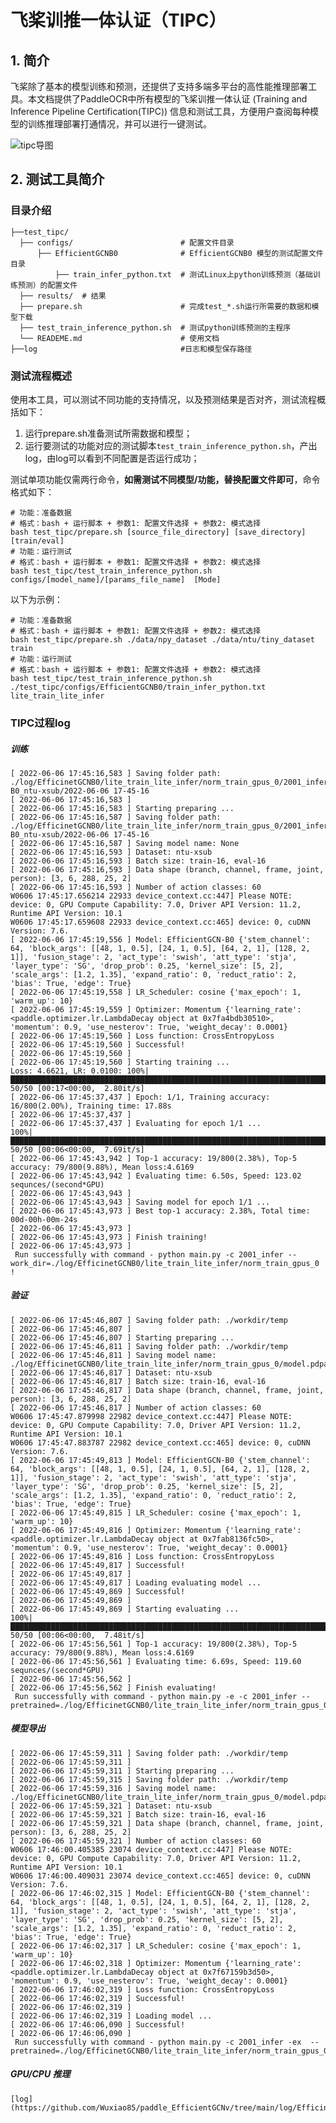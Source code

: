 
# 飞桨训推一体认证（TIPC）

## 1. 简介

飞桨除了基本的模型训练和预测，还提供了支持多端多平台的高性能推理部署工具。本文档提供了PaddleOCR中所有模型的飞桨训推一体认证 (Training and Inference Pipeline Certification(TIPC)) 信息和测试工具，方便用户查阅每种模型的训练推理部署打通情况，并可以进行一键测试。

![[tipc导图](https://github.com/ELKYang/2s-AGCN-paddle/blob/main/test_tipc/imgs/guide.png)](https://github.com/PaddlePaddle/models/raw/release/2.2/tutorials/tipc/images/tipc_guide.png)

## 2. 测试工具简介
### 目录介绍

```shell
├──test_tipc/
  ├── configs/                        # 配置文件目录
      ├── EfficientGCNB0              # EfficientGCNB0 模型的测试配置文件目录 
          ├── train_infer_python.txt  # 测试Linux上python训练预测（基础训练预测）的配置文件
  ├── results/  # 结果
  ├── prepare.sh                      # 完成test_*.sh运行所需要的数据和模型下载
  ├── test_train_inference_python.sh  # 测试python训练预测的主程序
  └── READEME.md                      # 使用文档
├──log                                #日志和模型保存路径
```

### 测试流程概述

使用本工具，可以测试不同功能的支持情况，以及预测结果是否对齐，测试流程概括如下：

1. 运行prepare.sh准备测试所需数据和模型；
2. 运行要测试的功能对应的测试脚本`test_train_inference_python.sh`，产出log，由log可以看到不同配置是否运行成功；

测试单项功能仅需两行命令，**如需测试不同模型/功能，替换配置文件即可**，命令格式如下：
```shell
# 功能：准备数据
# 格式：bash + 运行脚本 + 参数1: 配置文件选择 + 参数2: 模式选择
bash test_tipc/prepare.sh [source_file_directory] [save_directory] [train/eval]
# 功能：运行测试
# 格式：bash + 运行脚本 + 参数1: 配置文件选择 + 参数2: 模式选择
bash test_tipc/test_train_inference_python.sh configs/[model_name]/[params_file_name]  [Mode]
```

以下为示例：
```shell
# 功能：准备数据
# 格式：bash + 运行脚本 + 参数1: 配置文件选择 + 参数2: 模式选择
bash test_tipc/prepare.sh ./data/npy_dataset ./data/ntu/tiny_dataset train
# 功能：运行测试
# 格式：bash + 运行脚本 + 参数1: 配置文件选择 + 参数2: 模式选择
bash test_tipc/test_train_inference_python.sh ./test_tipc/configs/EfficientGCNB0/train_infer_python.txt lite_train_lite_infer
```

### TIPC过程log
##### 训练


    [ 2022-06-06 17:45:16,583 ] Saving folder path: ./log/EfficinetGCNB0/lite_train_lite_infer/norm_train_gpus_0/2001_infer_EfficientGCN-B0_ntu-xsub/2022-06-06 17-45-16
    [ 2022-06-06 17:45:16,583 ] 
    [ 2022-06-06 17:45:16,583 ] Starting preparing ...
    [ 2022-06-06 17:45:16,587 ] Saving folder path: ./log/EfficinetGCNB0/lite_train_lite_infer/norm_train_gpus_0/2001_infer_EfficientGCN-B0_ntu-xsub/2022-06-06 17-45-16
    [ 2022-06-06 17:45:16,587 ] Saving model name: None
    [ 2022-06-06 17:45:16,593 ] Dataset: ntu-xsub
    [ 2022-06-06 17:45:16,593 ] Batch size: train-16, eval-16
    [ 2022-06-06 17:45:16,593 ] Data shape (branch, channel, frame, joint, person): [3, 6, 288, 25, 2]
    [ 2022-06-06 17:45:16,593 ] Number of action classes: 60
    W0606 17:45:17.656214 22933 device_context.cc:447] Please NOTE: device: 0, GPU Compute Capability: 7.0, Driver API Version: 11.2, Runtime API Version: 10.1
    W0606 17:45:17.659608 22933 device_context.cc:465] device: 0, cuDNN Version: 7.6.
    [ 2022-06-06 17:45:19,556 ] Model: EfficientGCN-B0 {'stem_channel': 64, 'block_args': [[48, 1, 0.5], [24, 1, 0.5], [64, 2, 1], [128, 2, 1]], 'fusion_stage': 2, 'act_type': 'swish', 'att_type': 'stja', 'layer_type': 'SG', 'drop_prob': 0.25, 'kernel_size': [5, 2], 'scale_args': [1.2, 1.35], 'expand_ratio': 0, 'reduct_ratio': 2, 'bias': True, 'edge': True}
    [ 2022-06-06 17:45:19,558 ] LR_Scheduler: cosine {'max_epoch': 1, 'warm_up': 10}
    [ 2022-06-06 17:45:19,559 ] Optimizer: Momentum {'learning_rate': <paddle.optimizer.lr.LambdaDecay object at 0x7fa4bdb30510>, 'momentum': 0.9, 'use_nesterov': True, 'weight_decay': 0.0001}
    [ 2022-06-06 17:45:19,560 ] Loss function: CrossEntropyLoss
    [ 2022-06-06 17:45:19,560 ] Successful!
    [ 2022-06-06 17:45:19,560 ] 
    [ 2022-06-06 17:45:19,560 ] Starting training ...
    Loss: 4.6621, LR: 0.0100: 100%|█████████████████████████████████████████████████████████████████████████| 50/50 [00:17<00:00,  2.80it/s]
    [ 2022-06-06 17:45:37,437 ] Epoch: 1/1, Training accuracy: 16/800(2.00%), Training time: 17.88s
    [ 2022-06-06 17:45:37,437 ] 
    [ 2022-06-06 17:45:37,437 ] Evaluating for epoch 1/1 ...
    100%|███████████████████████████████████████████████████████████████████████████████████████████████████| 50/50 [00:06<00:00,  7.69it/s]
    [ 2022-06-06 17:45:43,942 ] Top-1 accuracy: 19/800(2.38%), Top-5 accuracy: 79/800(9.88%), Mean loss:4.6169
    [ 2022-06-06 17:45:43,942 ] Evaluating time: 6.50s, Speed: 123.02 sequnces/(second*GPU)
    [ 2022-06-06 17:45:43,943 ] 
    [ 2022-06-06 17:45:43,943 ] Saving model for epoch 1/1 ...
    [ 2022-06-06 17:45:43,973 ] Best top-1 accuracy: 2.38%, Total time: 00d-00h-00m-24s
    [ 2022-06-06 17:45:43,973 ] 
    [ 2022-06-06 17:45:43,973 ] Finish training!
    [ 2022-06-06 17:45:43,973 ] 
     Run successfully with command - python main.py -c 2001_infer --work_dir=./log/EfficinetGCNB0/lite_train_lite_infer/norm_train_gpus_0      !

  

##### 验证


    [ 2022-06-06 17:45:46,807 ] Saving folder path: ./workdir/temp
    [ 2022-06-06 17:45:46,807 ] 
    [ 2022-06-06 17:45:46,807 ] Starting preparing ...
    [ 2022-06-06 17:45:46,811 ] Saving folder path: ./workdir/temp
    [ 2022-06-06 17:45:46,811 ] Saving model name: ./log/EfficinetGCNB0/lite_train_lite_infer/norm_train_gpus_0/model.pdparams
    [ 2022-06-06 17:45:46,817 ] Dataset: ntu-xsub
    [ 2022-06-06 17:45:46,817 ] Batch size: train-16, eval-16
    [ 2022-06-06 17:45:46,817 ] Data shape (branch, channel, frame, joint, person): [3, 6, 288, 25, 2]
    [ 2022-06-06 17:45:46,817 ] Number of action classes: 60
    W0606 17:45:47.879998 22982 device_context.cc:447] Please NOTE: device: 0, GPU Compute Capability: 7.0, Driver API Version: 11.2, Runtime API Version: 10.1
    W0606 17:45:47.883787 22982 device_context.cc:465] device: 0, cuDNN Version: 7.6.
    [ 2022-06-06 17:45:49,813 ] Model: EfficientGCN-B0 {'stem_channel': 64, 'block_args': [[48, 1, 0.5], [24, 1, 0.5], [64, 2, 1], [128, 2, 1]], 'fusion_stage': 2, 'act_type': 'swish', 'att_type': 'stja', 'layer_type': 'SG', 'drop_prob': 0.25, 'kernel_size': [5, 2], 'scale_args': [1.2, 1.35], 'expand_ratio': 0, 'reduct_ratio': 2, 'bias': True, 'edge': True}
    [ 2022-06-06 17:45:49,815 ] LR_Scheduler: cosine {'max_epoch': 1, 'warm_up': 10}
    [ 2022-06-06 17:45:49,816 ] Optimizer: Momentum {'learning_rate': <paddle.optimizer.lr.LambdaDecay object at 0x7fab8136fc50>, 'momentum': 0.9, 'use_nesterov': True, 'weight_decay': 0.0001}
    [ 2022-06-06 17:45:49,816 ] Loss function: CrossEntropyLoss
    [ 2022-06-06 17:45:49,817 ] Successful!
    [ 2022-06-06 17:45:49,817 ] 
    [ 2022-06-06 17:45:49,817 ] Loading evaluating model ...
    [ 2022-06-06 17:45:49,869 ] Successful!
    [ 2022-06-06 17:45:49,869 ] 
    [ 2022-06-06 17:45:49,869 ] Starting evaluating ...
    100%|███████████████████████████████████████████████████████████████████████████████████████████████████| 50/50 [00:06<00:00,  7.48it/s]
    [ 2022-06-06 17:45:56,561 ] Top-1 accuracy: 19/800(2.38%), Top-5 accuracy: 79/800(9.88%), Mean loss:4.6169
    [ 2022-06-06 17:45:56,561 ] Evaluating time: 6.69s, Speed: 119.60 sequnces/(second*GPU)
    [ 2022-06-06 17:45:56,562 ] 
    [ 2022-06-06 17:45:56,562 ] Finish evaluating!
     Run successfully with command - python main.py -e -c 2001_infer --pretrained=./log/EfficinetGCNB0/lite_train_lite_infer/norm_train_gpus_0/model.pdparams!   


##### 模型导出
  
    [ 2022-06-06 17:45:59,311 ] Saving folder path: ./workdir/temp
    [ 2022-06-06 17:45:59,311 ] 
    [ 2022-06-06 17:45:59,311 ] Starting preparing ...
    [ 2022-06-06 17:45:59,315 ] Saving folder path: ./workdir/temp
    [ 2022-06-06 17:45:59,316 ] Saving model name: ./log/EfficinetGCNB0/lite_train_lite_infer/norm_train_gpus_0/model.pdparams
    [ 2022-06-06 17:45:59,321 ] Dataset: ntu-xsub
    [ 2022-06-06 17:45:59,321 ] Batch size: train-16, eval-16
    [ 2022-06-06 17:45:59,321 ] Data shape (branch, channel, frame, joint, person): [3, 6, 288, 25, 2]
    [ 2022-06-06 17:45:59,321 ] Number of action classes: 60
    W0606 17:46:00.405385 23074 device_context.cc:447] Please NOTE: device: 0, GPU Compute Capability: 7.0, Driver API Version: 11.2, Runtime API Version: 10.1
    W0606 17:46:00.409031 23074 device_context.cc:465] device: 0, cuDNN Version: 7.6.
    [ 2022-06-06 17:46:02,315 ] Model: EfficientGCN-B0 {'stem_channel': 64, 'block_args': [[48, 1, 0.5], [24, 1, 0.5], [64, 2, 1], [128, 2, 1]], 'fusion_stage': 2, 'act_type': 'swish', 'att_type': 'stja', 'layer_type': 'SG', 'drop_prob': 0.25, 'kernel_size': [5, 2], 'scale_args': [1.2, 1.35], 'expand_ratio': 0, 'reduct_ratio': 2, 'bias': True, 'edge': True}
    [ 2022-06-06 17:46:02,317 ] LR_Scheduler: cosine {'max_epoch': 1, 'warm_up': 10}
    [ 2022-06-06 17:46:02,318 ] Optimizer: Momentum {'learning_rate': <paddle.optimizer.lr.LambdaDecay object at 0x7f67159b3d50>, 'momentum': 0.9, 'use_nesterov': True, 'weight_decay': 0.0001}
    [ 2022-06-06 17:46:02,319 ] Loss function: CrossEntropyLoss
    [ 2022-06-06 17:46:02,319 ] Successful!
    [ 2022-06-06 17:46:02,319 ] 
    [ 2022-06-06 17:46:02,319 ] Loading model ...
    [ 2022-06-06 17:46:06,090 ] Successful!
    [ 2022-06-06 17:46:06,090 ] 
     Run successfully with command - python main.py -c 2001_infer -ex  --pretrained=./log/EfficinetGCNB0/lite_train_lite_infer/norm_train_gpus_0/model.pdparams!  
  
##### GPU/CPU 推理
    [log](https://github.com/Wuxiao85/paddle_EfficientGCNv/tree/main/log/EfficinetGCNB0/lite_train_lite_infer)
  
  
  
